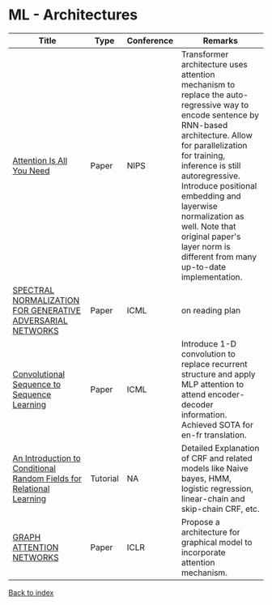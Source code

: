 # ML - Architectures
|Title|Type|Conference|Remarks
|--|--|--|--|
|[Attention Is All You Need](https://arxiv.org/abs/1706.03762)|Paper|NIPS|Transformer architecture uses attention mechanism to replace the auto-regressive way to encode sentence by RNN-based architecture. Allow for parallelization for training, inference is still autoregressive. Introduce positional embedding and layerwise normalization as well. Note that original paper's layer norm is different from many up-to-date implementation. |
|[SPECTRAL NORMALIZATION FOR GENERATIVE ADVERSARIAL NETWORKS](https://arxiv.org/pdf/1802.05957.pdf)|Paper|ICML|on reading plan|
|[Convolutional Sequence to Sequence Learning](https://arxiv.org/pdf/1705.03122.pdf)|Paper|ICML|Introduce 1-D convolution to replace recurrent structure and apply MLP  attention to attend encoder-decoder information. Achieved SOTA for en-fr translation.|
|[An Introduction to Conditional Random Fields for Relational Learning](https://people.cs.umass.edu/~mccallum/papers/crf-tutorial.pdf)|Tutorial|NA|Detailed Explanation of CRF and related models like Naive bayes, HMM, logistic regression, linear-chain and skip-chain CRF, etc.|
|[GRAPH ATTENTION NETWORKS](https://arxiv.org/pdf/1710.10903.pdf)|Paper|ICLR|Propose a architecture for graphical model to incorporate attention mechanism.|

[Back to index](../README.md)